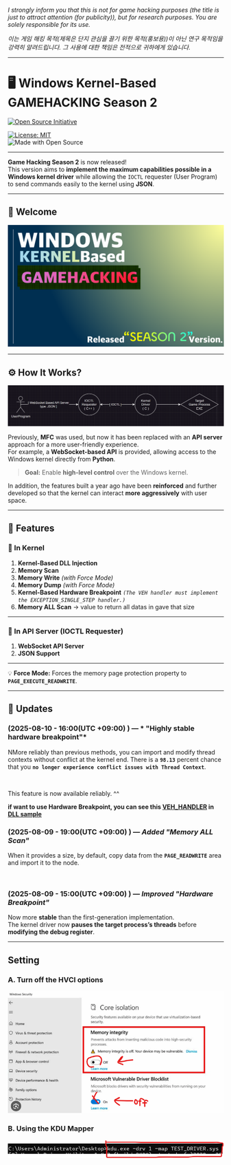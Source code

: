 
*I strongly inform you that this is not for game hacking purposes (the title is just to attract attention (for publicity)), but for research purposes. You are solely responsible for its use.*

*이는 게임 해킹 목적(제목은 단지 관심을 끌기 위한 목적(홍보용))이 아닌 연구 목적임을 강력히 알려드립니다. 그 사용에 대한 책임은 전적으로 귀하에게 있습니다.*

---


# 🖥 Windows Kernel-Based GAMEHACKING Season 2  

<a href="https://opensource.org/">
    <img src="https://i0.wp.com/opensource.org/wp-content/uploads/2023/03/cropped-OSI-horizontal-large.png" alt="Open Source Initiative" width="250"/>
</a>  

[![License: MIT](https://img.shields.io/badge/License-MIT-green.svg)](https://opensource.org/licenses/MIT)  
![Made with Open Source](https://img.shields.io/badge/Made%20with-Open%20Source-blue.svg)  

---

**Game Hacking Season 2** is now released!  
This version aims to **implement the maximum capabilities possible in a Windows kernel driver** while allowing the `IOCTL` requester (User Program) to send commands easily to the kernel using **JSON**.

---

## 📌 Welcome
![Windows KernelBased GAMEHACK Logo](https://github.com/lastime1650/Windows_Kernel_Based_GAMEHACKING_Season_2/blob/main/Images/Windows_KernelBased_GAMEHACK_LOGO.png)

---

## ⚙ How It Works?
![Architecture](https://github.com/lastime1650/Windows_Kernel_Based_GAMEHACKING_Season_2/blob/main/Images/SimpleArch.png)

Previously, **MFC** was used, but now it has been replaced with an **API server** approach for a more user-friendly experience.  
For example, a **WebSocket-based API** is provided, allowing access to the Windows kernel directly from **Python**.

> **Goal:** Enable **high-level control** over the Windows kernel.

In addition, the features built a year ago have been **reinforced** and further developed so that the kernel can interact **more aggressively** with user space.

---

## 🚀 Features

### 🔹 In Kernel
1. **Kernel-Based DLL Injection**
2. **Memory Scan** 
3. **Memory Write** *(with Force Mode)*
4. **Memory Dump** *(with Force Mode)*
5. **Kernel-Based Hardware Breakpoint** *`(The VEH handler must implement the EXCEPTION_SINGLE_STEP handler.)`*
6. **Memory ALL Scan** -> value to return all datas in gave that size

---

### 🔹 In API Server (IOCTL Requester)
1. **WebSocket API Server**
2. **JSON Support**

---

💡 **Force Mode:** Forces the memory page protection property to **`PAGE_EXECUTE_READWRITE`**.

---

## 📅 Updates

### (2025-08-10 - 16:00(UTC +09:00) ) — * "Highly stable hardware breakpoint"*
NMore reliably than previous methods, you can import and modify thread contexts without conflict at the kernel end. There is a **`98.13`** percent chance that you **`no longer experience conflict issues with Thread Context`**. 

<br>

This feature is now available reliably. ^^

**if want to use Hardware Breakpoint, you can see this [VEH_HANDLER](https://github.com/lastime1650/Windows_Kernel_Based_GAMEHACKING_Season_2/blob/main/Samples/dll/GameHackDLL/GameHackDLL/VEH_Handler.cpp) in [DLL sample](https://github.com/lastime1650/Windows_Kernel_Based_GAMEHACKING_Season_2/tree/main/Samples/dll/GameHackDLL)**

### (2025-08-09 - 19:00(UTC +09:00)  ) — *Added "Memory ALL Scan"*
When it provides a size, by default, copy data from the **`PAGE_READWRITE`** area and import it to the node.

<br>

### (2025-08-09 - 15:00(UTC +09:00) ) — *Improved "Hardware Breakpoint"*
Now more **stable** than the first-generation implementation.  
The kernel driver now **pauses the target process’s threads** before **modifying the debug register**.

---

## Setting

### A. Turn off the HVCI options
![initial](https://github.com/lastime1650/Windows_Kernel_Based_GAMEHACKING_Season_2/blob/main/Images/DISABLE_HVCI.png)

### B. Using the KDU Mapper
![initial](https://github.com/lastime1650/KernelBased_GAMEHACKING/blob/main/Images/image.png)
